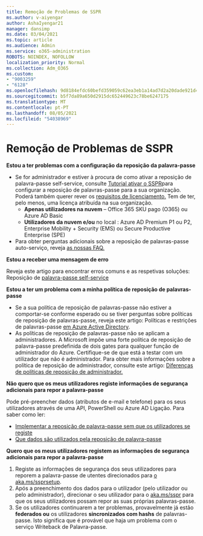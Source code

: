 ```yaml
---
title: Remoção de Problemas de SSPR
ms.author: v-aiyengar
author: AshaIyengar21
manager: dansimp
ms.date: 03/04/2021
ms.topic: article
ms.audience: Admin
ms.service: o365-administration
ROBOTS: NOINDEX, NOFOLLOW
localization_priority: Normal
ms.collection: Adm_O365
ms.custom:
- "9003259"
- "6128"
ms.openlocfilehash: 9d8184efdc60befd359059c62ea3eb1a14ad7d2a20dade921d4a71e424f52033
ms.sourcegitcommit: b5f7da89a650d2915dc652449623c78be6247175
ms.translationtype: MT
ms.contentlocale: pt-PT
ms.lasthandoff: 08/05/2021
ms.locfileid: "54038969"
---
```

# <a name="troubleshoot-sspr"></a>Remoção de Problemas de SSPR

**Estou a ter problemas com a configuração da reposição da palavra-passe**

- Se for administrador e estiver à procura de como ativar a reposição de palavra-passe self-service, consulte [Tutorial ativar o SSPR](https://docs.microsoft.com/azure/active-directory/authentication/tutorial-enable-sspr)para configurar a reposição de palavras-passe para a sua organização. Poderá também querer rever os [requisitos de licenciamento.](https://docs.microsoft.com/azure/active-directory/authentication/concept-sspr-licensing?WT.mc_id=Portal-Microsoft_Azure_Support) Tem de ter, pelo menos, uma licença atribuída na sua organização.
    - **Apenas utilizadores na nuvem** – Office 365 SKU pago (O365) ou Azure AD Basic
    - **Utilizadores da nuvem e/ou** no local : Azure AD Premium P1 ou P2, Enterprise Mobility + Security (EMS) ou Secure Productive Enterprise (SPE)
- Para obter perguntas adicionais sobre a reposição de palavras-passe auto-serviço, reveja [as nossas FAQ.](https://docs.microsoft.com/azure/active-directory/authentication/active-directory-passwords-faq?WT.mc_id=Portal-Microsoft_Azure_Support)

**Estou a receber uma mensagem de erro**

Reveja este artigo para encontrar erros comuns e as respetivas soluções: Reposição de [palavra-passe self-service](https://docs.microsoft.com/azure/active-directory/authentication/active-directory-passwords-troubleshoot?WT.mc_id=Portal-Microsoft_Azure_Support)

**Estou a ter um problema com a minha política de reposição de palavras-passe**

- Se a sua política de reposição de palavras-passe não estiver a comportar-se conforme esperado ou se tiver perguntas sobre políticas de reposição de palavras-passe, reveja este artigo: Políticas e restrições de palavras-passe [em Azure Active Directory](https://docs.microsoft.com/azure/active-directory/authentication/concept-sspr-policy?WT.mc_id=Portal-Microsoft_Azure_Support).
- As políticas de reposição de palavras-passe não se aplicam a administradores. A Microsoft impõe uma forte política de reposição de palavra-passe predefinida de dois gates para qualquer função de administrador do Azure. Certifique-se de que está a testar com um utilizador que não é administrador. Para obter mais informações sobre a política de reposição de administrador, consulte este artigo: [Diferenças de políticas de reposição de administrador.](https://docs.microsoft.com/azure/active-directory/authentication/concept-sspr-policy?WT.mc_id=Portal-Microsoft_Azure_Support#administrator-reset-policy-differences)

**Não quero que os meus utilizadores registe informações de segurança adicionais para repor a palavra-passe**

Pode pré-preencher dados (atributos de e-mail e telefone) para os seus utilizadores através de uma API, PowerShell ou Azure AD Ligação. Para saber como ler:

- [Implementar a reposição de palavra-passe sem que os utilizadores se registe](https://docs.microsoft.com/azure/active-directory/active-directory-passwords-data?WT.mc_id=Portal-Microsoft_Azure_Support#set-and-read-authentication-data-using-powershell)
- [Que dados são utilizados pela reposição de palavra-passe](https://docs.microsoft.com/azure/active-directory/active-directory-passwords-data?WT.mc_id=Portal-Microsoft_Azure_Support)

**Quero que os meus utilizadores registem as informações de segurança adicionais para repor a palavra-passe**

1. Registe as informações de segurança dos seus utilizadores para reporem a palavra-passe de utentes direcionados para [o aka.ms/ssprsetup](https://mysignins.microsoft.com/security-info).
1. Após a preenchimento dos dados para o utilizador (pelo utilizador ou pelo administrador), direcionar o seu utilizador para o [aka.ms/sspr](https://passwordreset.microsoftonline.com/) para que os seus utilizadores possam repor as suas próprias palavras-passe.
1. Se os utilizadores continuarem a ter problemas, provavelmente já estão **federados ou** os utilizadores **sincronizados com hashs** de palavras-passe. Isto significa que é provável que haja um problema com o serviço Writeback de Palavra-passe.